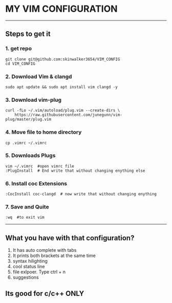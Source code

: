 # MY VIM CONFIGURATION
---

## Steps to get it

### 1. get repo
    git clone git@github.com:skinwalker3654/VIM_CONFIG
    cd VIM_CONFIG

### 2. Download Vim & clangd
    sudo apt update && sudo apt install vim clangd -y
    
### 3. Download vim-plug
    curl -fLo ~/.vim/autoload/plug.vim --create-dirs \
        https://raw.githubusercontent.com/junegunn/vim-plug/master/plug.vim
    
### 4. Move file to home directory
    cp .vimrc ~/.vimrc
    
### 5. Downloads Plugs
    vim ~/.vimrc  #open vimrc file
    :PlugInstall  # End write that without changing enything else

### 6. Install coc Extensions
    :CocInstall coc-clangd  # now write that without changing enything

### 7. Save and Quite
    :wq  #to exit vim

---

## What you have with that configuration?

1. It has auto complete with tabs
2. It prints both brackets at the same time
3. syntax hilighting
4. cool status line
5. file exlpoer. Type ctrl + n
6. suggestions

## Its good for c/c++ ONLY
